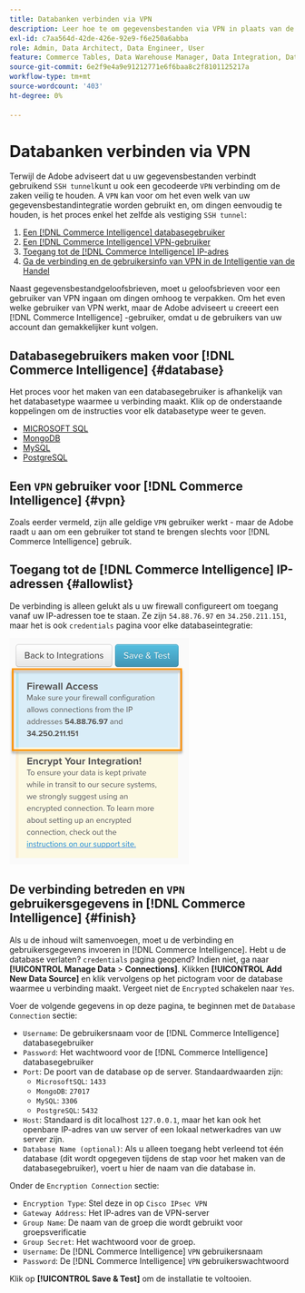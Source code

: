 ```yaml
---
title: Databanken verbinden via VPN
description: Leer hoe te om gegevensbestanden via VPN in plaats van de Tunnel van SSH te verbinden.
exl-id: c7aa564d-42de-426e-92e9-f6e250a6abba
role: Admin, Data Architect, Data Engineer, User
feature: Commerce Tables, Data Warehouse Manager, Data Integration, Data Import/Export
source-git-commit: 6e2f9e4a9e91212771e6f6baa8c2f8101125217a
workflow-type: tm+mt
source-wordcount: '403'
ht-degree: 0%

---
```


# Databanken verbinden via VPN

Terwijl de Adobe adviseert dat u uw gegevensbestanden verbindt gebruikend `SSH tunnel`kunt u ook een gecodeerde `VPN` verbinding om de zaken veilig te houden. A `VPN` kan voor om het even welk van uw gegevensbestandintegratie worden gebruikt en, om dingen eenvoudig te houden, is het proces enkel het zelfde als vestiging `SSH tunnel`:

1. [Een [!DNL Commerce Intelligence] databasegebruiker](#database)
1. [Een [!DNL Commerce Intelligence] VPN-gebruiker](#vpn)
1. [Toegang tot de [!DNL Commerce Intelligence] IP-adres](#allowlist)
1. [Ga de verbinding en de gebruikersinfo van VPN in de Intelligentie van de Handel](#finish)

Naast gegevensbestandgeloofsbrieven, moet u geloofsbrieven voor een gebruiker van VPN ingaan om dingen omhoog te verpakken. Om het even welke gebruiker van VPN werkt, maar de Adobe adviseert u creeert een [!DNL Commerce Intelligence] -gebruiker, omdat u de gebruikers van uw account dan gemakkelijker kunt volgen.

## Databasegebruikers maken voor [!DNL Commerce Intelligence] {#database}

Het proces voor het maken van een databasegebruiker is afhankelijk van het databasetype waarmee u verbinding maakt. Klik op de onderstaande koppelingen om de instructies voor elk databasetype weer te geven.

* [MICROSOFT SQL](../integrations/microsoft-sql-server.md)
* [MongoDB](../integrations/databases-via-a-vpn.md)
* [MySQL](../integrations/mysql-via-a-direct-connection.md)
* [PostgreSQL](../integrations/postgresql.md)

## Een `VPN` gebruiker voor [!DNL Commerce Intelligence] {#vpn}

Zoals eerder vermeld, zijn alle geldige `VPN` gebruiker werkt - maar de Adobe raadt u aan om een gebruiker tot stand te brengen slechts voor [!DNL Commerce Intelligence] gebruik.

## Toegang tot de [!DNL Commerce Intelligence] IP-adressen {#allowlist}

De verbinding is alleen gelukt als u uw firewall configureert om toegang vanaf uw IP-adressen toe te staan. Ze zijn `54.88.76.97` en `34.250.211.151`, maar het is ook `credentials` pagina voor elke databaseintegratie:

![MBI_Allow_Access_IPs.png](../../../assets/MBI_allow_access_IPs.png)

## De verbinding betreden en `VPN` gebruikersgegevens in [!DNL Commerce Intelligence] {#finish}

Als u de inhoud wilt samenvoegen, moet u de verbinding en gebruikersgegevens invoeren in [!DNL Commerce Intelligence]. Hebt u de database verlaten? `credentials` pagina geopend? Indien niet, ga naar **[!UICONTROL Manage Data** > **Connections]**. Klikken **[!UICONTROL Add New Data Source]** en klik vervolgens op het pictogram voor de database waarmee u verbinding maakt. Vergeet niet de `Encrypted` schakelen naar `Yes`.

Voer de volgende gegevens in op deze pagina, te beginnen met de `Database Connection` sectie:

* `Username`: De gebruikersnaam voor de [!DNL Commerce Intelligence] databasegebruiker
* `Password`: Het wachtwoord voor de [!DNL Commerce Intelligence] databasegebruiker
* `Port`: De poort van de database op de server. Standaardwaarden zijn:
   * `MicrosoftSQL`: `1433`
   * `MongoDB`: `27017`
   * `MySQL`: `3306`
   * `PostgreSQL`: `5432`
* `Host`: Standaard is dit localhost `127.0.0.1`, maar het kan ook het openbare IP-adres van uw server of een lokaal netwerkadres van uw server zijn.
* `Database Name (optional)`: Als u alleen toegang hebt verleend tot één database (dit wordt opgegeven tijdens de stap voor het maken van de databasegebruiker), voert u hier de naam van die database in.

Onder de `Encryption Connection` sectie:

* `Encryption Type`: Stel deze in op `Cisco IPsec VPN`
* `Gateway Address`: Het IP-adres van de VPN-server
* `Group Name`: De naam van de groep die wordt gebruikt voor groepsverificatie
* `Group Secret`: Het wachtwoord voor de groep.
* `Username`: De [!DNL Commerce Intelligence] `VPN` gebruikersnaam
* `Password`: De [!DNL Commerce Intelligence] `VPN` gebruikerswachtwoord

Klik op **[!UICONTROL Save & Test]** om de installatie te voltooien.
